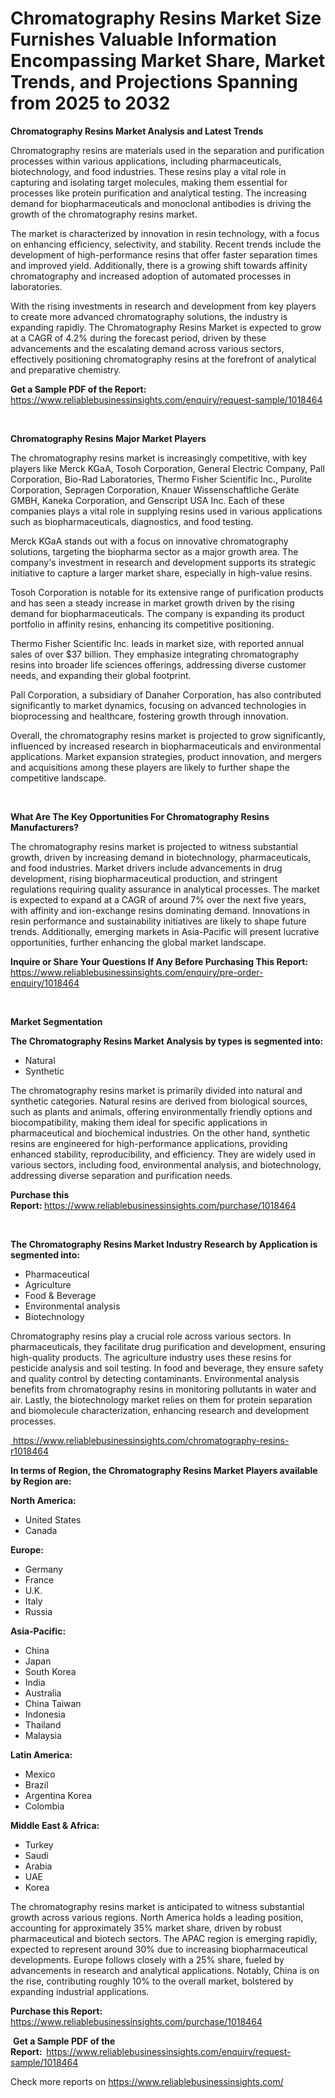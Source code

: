 <p><h1>Chromatography Resins Market Size Furnishes Valuable Information Encompassing Market Share, Market Trends, and Projections Spanning from 2025 to 2032</h1></p><p><strong>Chromatography Resins Market Analysis and Latest Trends</strong></p>
<p><p>Chromatography resins are materials used in the separation and purification processes within various applications, including pharmaceuticals, biotechnology, and food industries. These resins play a vital role in capturing and isolating target molecules, making them essential for processes like protein purification and analytical testing. The increasing demand for biopharmaceuticals and monoclonal antibodies is driving the growth of the chromatography resins market.</p><p>The market is characterized by innovation in resin technology, with a focus on enhancing efficiency, selectivity, and stability. Recent trends include the development of high-performance resins that offer faster separation times and improved yield. Additionally, there is a growing shift towards affinity chromatography and increased adoption of automated processes in laboratories.</p><p>With the rising investments in research and development from key players to create more advanced chromatography solutions, the industry is expanding rapidly. The Chromatography Resins Market is expected to grow at a CAGR of 4.2% during the forecast period, driven by these advancements and the escalating demand across various sectors, effectively positioning chromatography resins at the forefront of analytical and preparative chemistry.</p></p>
<p><strong>Get a Sample PDF of the Report:&nbsp;</strong> <a href="https://www.reliablebusinessinsights.com/enquiry/request-sample/1018464?utm_campaign=2757&utm_medium=2&utm_source=Github&utm_content=ia&utm_term=21032025&utm_id=chromatography-resins">https://www.reliablebusinessinsights.com/enquiry/request-sample/1018464</a></p>
<p>&nbsp;</p>
<p><strong>Chromatography Resins Major Market Players</strong></p>
<p><p>The chromatography resins market is increasingly competitive, with key players like Merck KGaA, Tosoh Corporation, General Electric Company, Pall Corporation, Bio-Rad Laboratories, Thermo Fisher Scientific Inc., Purolite Corporation, Sepragen Corporation, Knauer Wissenschaftliche Geräte GMBH, Kaneka Corporation, and Genscript USA Inc. Each of these companies plays a vital role in supplying resins used in various applications such as biopharmaceuticals, diagnostics, and food testing.</p><p>Merck KGaA stands out with a focus on innovative chromatography solutions, targeting the biopharma sector as a major growth area. The company's investment in research and development supports its strategic initiative to capture a larger market share, especially in high-value resins.</p><p>Tosoh Corporation is notable for its extensive range of purification products and has seen a steady increase in market growth driven by the rising demand for biopharmaceuticals. The company is expanding its product portfolio in affinity resins, enhancing its competitive positioning.</p><p>Thermo Fisher Scientific Inc. leads in market size, with reported annual sales of over $37 billion. They emphasize integrating chromatography resins into broader life sciences offerings, addressing diverse customer needs, and expanding their global footprint.</p><p>Pall Corporation, a subsidiary of Danaher Corporation, has also contributed significantly to market dynamics, focusing on advanced technologies in bioprocessing and healthcare, fostering growth through innovation.</p><p>Overall, the chromatography resins market is projected to grow significantly, influenced by increased research in biopharmaceuticals and environmental applications. Market expansion strategies, product innovation, and mergers and acquisitions among these players are likely to further shape the competitive landscape.</p></p>
<p>&nbsp;</p>
<p><strong>What Are The Key Opportunities For Chromatography Resins Manufacturers?</strong></p>
<p><p>The chromatography resins market is projected to witness substantial growth, driven by increasing demand in biotechnology, pharmaceuticals, and food industries. Market drivers include advancements in drug development, rising biopharmaceutical production, and stringent regulations requiring quality assurance in analytical processes. The market is expected to expand at a CAGR of around 7% over the next five years, with affinity and ion-exchange resins dominating demand. Innovations in resin performance and sustainability initiatives are likely to shape future trends. Additionally, emerging markets in Asia-Pacific will present lucrative opportunities, further enhancing the global market landscape.</p></p>
<p><strong>Inquire or Share Your Questions If Any Before Purchasing This Report:</strong> <a href="https://www.reliablebusinessinsights.com/enquiry/pre-order-enquiry/1018464?utm_campaign=2757&utm_medium=2&utm_source=Github&utm_content=ia&utm_term=21032025&utm_id=chromatography-resins">https://www.reliablebusinessinsights.com/enquiry/pre-order-enquiry/1018464</a></p>
<p>&nbsp;</p>
<p><strong>Market Segmentation</strong></p>
<p><strong>The Chromatography Resins Market Analysis by types is segmented into:</strong></p>
<p><ul><li>Natural</li><li>Synthetic</li></ul></p>
<p><p>The chromatography resins market is primarily divided into natural and synthetic categories. Natural resins are derived from biological sources, such as plants and animals, offering environmentally friendly options and biocompatibility, making them ideal for specific applications in pharmaceutical and biochemical industries. On the other hand, synthetic resins are engineered for high-performance applications, providing enhanced stability, reproducibility, and efficiency. They are widely used in various sectors, including food, environmental analysis, and biotechnology, addressing diverse separation and purification needs.</p></p>
<p><strong>Purchase this Report:&nbsp;</strong><a href="https://www.reliablebusinessinsights.com/purchase/1018464?utm_campaign=2757&utm_medium=2&utm_source=Github&utm_content=ia&utm_term=21032025&utm_id=chromatography-resins">https://www.reliablebusinessinsights.com/purchase/1018464</a></p>
<p>&nbsp;</p>
<p><strong>The Chromatography Resins Market Industry Research by Application is segmented into:</strong></p>
<p><ul><li>Pharmaceutical</li><li>Agriculture</li><li>Food & Beverage</li><li>Environmental analysis</li><li>Biotechnology</li></ul></p>
<p><p>Chromatography resins play a crucial role across various sectors. In pharmaceuticals, they facilitate drug purification and development, ensuring high-quality products. The agriculture industry uses these resins for pesticide analysis and soil testing. In food and beverage, they ensure safety and quality control by detecting contaminants. Environmental analysis benefits from chromatography resins in monitoring pollutants in water and air. Lastly, the biotechnology market relies on them for protein separation and biomolecule characterization, enhancing research and development processes.</p></p>
<p><a href="https://www.reliablebusinessinsights.com/chromatography-resins-r1018464?utm_campaign=2757&utm_medium=2&utm_source=Github&utm_content=ia&utm_term=21032025&utm_id=chromatography-resins">&nbsp;https://www.reliablebusinessinsights.com/chromatography-resins-r1018464</a></p>
<p><strong>In terms of Region, the Chromatography Resins Market Players available by Region are:</strong></p>
<p>
    <p> <strong> North America: </strong>
        <ul>
            <li>United States</li>
            <li>Canada</li>
        </ul>
        </p> 
    <p> <strong> Europe: </strong>
        <ul>
            <li>Germany</li>
            <li>France</li>
            <li>U.K.</li>
            <li>Italy</li>
            <li>Russia</li>
        </ul>
        </p> 
    <p> <strong> Asia-Pacific: </strong>
        <ul>
            <li>China</li>
            <li>Japan</li>
            <li>South Korea</li>
            <li>India</li>
            <li>Australia</li>
            <li>China Taiwan</li>
            <li>Indonesia</li>
            <li>Thailand</li>
            <li>Malaysia</li>
        </ul>
        </p> 
    <p> <strong> Latin America: </strong>
        <ul>
            <li>Mexico</li>
            <li>Brazil</li>
            <li>Argentina Korea</li>
            <li>Colombia</li>
        </ul>
        </p> 
    <p> <strong> Middle East & Africa: </strong>
        <ul>
            <li>Turkey</li>
            <li>Saudi</li>
            <li>Arabia</li>
            <li>UAE</li>
            <li>Korea</li>
        </ul>
    </p>
    </p>
<p><p>The chromatography resins market is anticipated to witness substantial growth across various regions. North America holds a leading position, accounting for approximately 35% market share, driven by robust pharmaceutical and biotech sectors. The APAC region is emerging rapidly, expected to represent around 30% due to increasing biopharmaceutical developments. Europe follows closely with a 25% share, fueled by advancements in research and analytical applications. Notably, China is on the rise, contributing roughly 10% to the overall market, bolstered by expanding industrial applications.</p></p>
<p><strong>Purchase this Report: </strong><a href="https://www.reliablebusinessinsights.com/purchase/1018464?utm_campaign=2757&utm_medium=2&utm_source=Github&utm_content=ia&utm_term=21032025&utm_id=chromatography-resins">https://www.reliablebusinessinsights.com/purchase/1018464</a></p>
<p>&nbsp;<strong>Get a Sample PDF of the Report:&nbsp;&nbsp;</strong><a href="https://www.reliablebusinessinsights.com/enquiry/request-sample/1018464?utm_campaign=2757&utm_medium=2&utm_source=Github&utm_content=ia&utm_term=21032025&utm_id=chromatography-resins">https://www.reliablebusinessinsights.com/enquiry/request-sample/1018464</a></p>
<p><strong></strong></p>
<p>Check more reports on <a href="https://www.reliablebusinessinsights.com/?utm_campaign=2757&utm_medium=2&utm_source=Github&utm_content=ia&utm_term=21032025&utm_id=chromatography-resins">https://www.reliablebusinessinsights.com/</a></p>